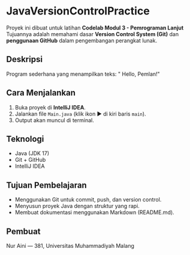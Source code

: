 # JavaVersionControlPractice

Proyek ini dibuat untuk latihan **Codelab Modul 3 - Pemrograman Lanjut**  
Tujuannya adalah memahami dasar **Version Control System (Git)** dan **penggunaan GitHub** dalam pengembangan perangkat lunak.

## Deskripsi
Program sederhana yang menampilkan teks:
" Hello, Pemlan!"

## Cara Menjalankan
1. Buka proyek di **IntelliJ IDEA**.
2. Jalankan file `Main.java` (klik ikon ▶ di kiri baris `main`).
3. Output akan muncul di terminal.

## Teknologi
- Java (JDK 17)
- Git + GitHub
- IntelliJ IDEA

## Tujuan Pembelajaran
- Menggunakan Git untuk commit, push, dan version control.
- Menyusun proyek Java dengan struktur yang rapi.
- Membuat dokumentasi menggunakan Markdown (README.md).

## Pembuat
Nur Aini — 381, Universitas Muhammadiyah Malang

